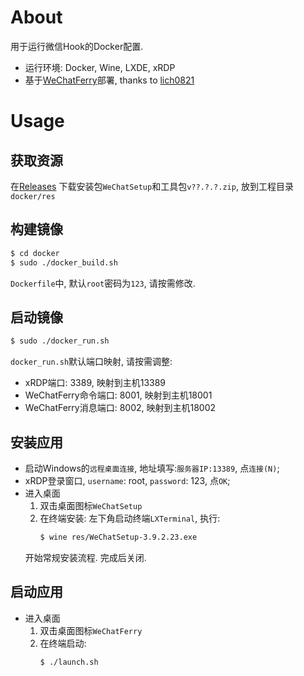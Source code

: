 # About
用于运行微信Hook的Docker配置.
*   运行环境: Docker, Wine, LXDE, xRDP
*   基于[WeChatFerry](https://github.com/lich0821/WeChatFerry)部署, thanks to [lich0821](https://github.com/lich0821/WeChatFerry/commits?author=lich0821)

# Usage
## 获取资源
在[Releases](https://github.com/Saroth/docker_wechat/releases)
下载安装包``WeChatSetup``和工具包``v??.?.?.zip``, 放到工程目录``docker/res``

## 构建镜像
```sh
$ cd docker
$ sudo ./docker_build.sh
```

``Dockerfile``中, 默认``root``密码为``123``, 请按需修改.

## 启动镜像
```sh
$ sudo ./docker_run.sh
```

``docker_run.sh``默认端口映射, 请按需调整:
*   xRDP端口: 3389, 映射到主机13389
*   WeChatFerry命令端口: 8001, 映射到主机18001
*   WeChatFerry消息端口: 8002, 映射到主机18002

## 安装应用
*   启动Windows的``远程桌面连接``, 地址填写:``服务器IP:13389``, 点``连接(N)``;
*   xRDP登录窗口, ``username``: root, ``password``: 123, 点``OK``;
*   进入桌面
    1.  双击桌面图标``WeChatSetup``
    2.  在终端安装: 左下角启动终端``LXTerminal``, 执行:
        ```sh
        $ wine res/WeChatSetup-3.9.2.23.exe
        ```
    开始常规安装流程. 完成后关闭.

## 启动应用
*   进入桌面
    1.  双击桌面图标``WeChatFerry``
    2.  在终端启动:
        ```sh
        $ ./launch.sh
        ```

